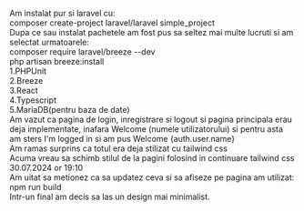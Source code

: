 Am instalat pur si laravel cu:<br>
composer create-project laravel/laravel simple_project<br>
Dupa ce sau instalat pachetele am fost pus sa seltez mai multe lucruti si am selectat urmatoarele:<br>
composer require laravel/breeze --dev<br>
php artisan breeze:install<br>
1.PHPUnit<br>
2.Breeze<br>
3.React<br>
4.Typescript<br>
5.MariaDB(pentru baza de date)<br>
Am vazut ca pagina de login, inregistrare si logout si pagina principala erau deja implementate, inafara Welcome (numele utilizatorului) si pentru asta am sters I'm logged in si am pus Welcome {auth.user.name}<br>
Am ramas surprins ca totul era deja stilizat cu tailwind css<br>
Acuma vreau sa schimb stilul de la pagini folosind in continuare tailwind css 30.07.2024 or 19:10 <br>
Am uitat sa metionez ca sa updatez ceva si sa afiseze pe pagina am utilizat:<br>
npm run build<br>
Intr-un final am decis sa las un design mai minimalist.<br>
